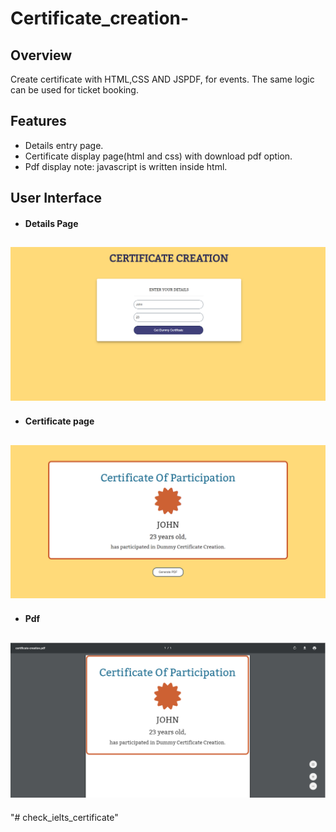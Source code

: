 # Certificate_creation-

Overview
----------
Create certificate with HTML,CSS AND JSPDF, for events.
The same logic can be used for ticket booking.

Features
----------
* Details entry page.
* Certificate display page(html and css) with download pdf option.
* Pdf display
note: javascript is written inside html.

User Interface
---------------
* #### Details Page

![home](index.PNG?raw=true "Optional Title")
-----------------------------------------------

* #### Certificate page

![cert](certificate.PNG?raw=true "Optional Title")
-----------------------------------------------

* #### Pdf

![pdf](cert_pdf.PNG?raw=true "Optional Title")
-----------------------------------------------



"# check_ielts_certificate" 
